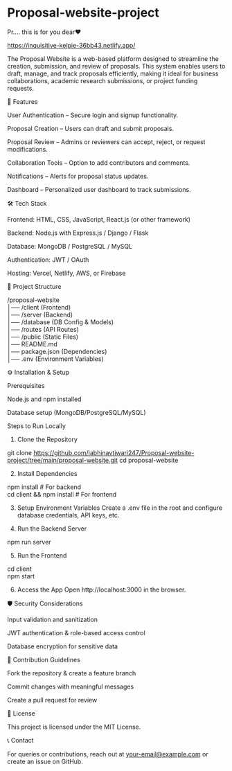 # Proposal-website-project

Pr.... this is for you dear❤️

https://inquisitive-kelpie-36bb43.netlify.app/

The Proposal Website is a web-based platform designed to streamline the creation, submission, and review of proposals. This system enables users to draft, manage, and track proposals efficiently, making it ideal for business collaborations, academic research submissions, or project funding requests.

🚀 Features

User Authentication – Secure login and signup functionality.

Proposal Creation – Users can draft and submit proposals.

Proposal Review – Admins or reviewers can accept, reject, or request modifications.

Collaboration Tools – Option to add contributors and comments.

Notifications – Alerts for proposal status updates.

Dashboard – Personalized user dashboard to track submissions.


🛠️ Tech Stack

Frontend: HTML, CSS, JavaScript, React.js (or other framework)

Backend: Node.js with Express.js / Django / Flask

Database: MongoDB / PostgreSQL / MySQL

Authentication: JWT / OAuth

Hosting: Vercel, Netlify, AWS, or Firebase


📂 Project Structure

/proposal-website  
│── /client (Frontend)  
│── /server (Backend)  
│── /database (DB Config & Models)  
│── /routes (API Routes)  
│── /public (Static Files)  
│── README.md  
│── package.json (Dependencies)  
│── .env (Environment Variables)

⚙️ Installation & Setup

Prerequisites

Node.js and npm installed

Database setup (MongoDB/PostgreSQL/MySQL)


Steps to Run Locally

1. Clone the Repository

git clone https://github.com/iabhinavtiwari247/Proposal-website-project/tree/main/proposal-website.git
cd proposal-website


2. Install Dependencies

npm install  # For backend  
cd client && npm install  # For frontend


3. Setup Environment Variables
Create a .env file in the root and configure database credentials, API keys, etc.


4. Run the Backend Server

npm run server


5. Run the Frontend

cd client  
npm start


6. Access the App
Open http://localhost:3000 in the browser.



🛡 Security Considerations

Input validation and sanitization

JWT authentication & role-based access control

Database encryption for sensitive data


🤝 Contribution Guidelines

Fork the repository & create a feature branch

Commit changes with meaningful messages

Create a pull request for review


📜 License

This project is licensed under the MIT License.

📞 Contact

For queries or contributions, reach out at your-email@example.com or create an issue on GitHub.